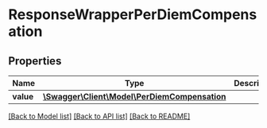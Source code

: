 # ResponseWrapperPerDiemCompensation

## Properties
Name | Type | Description | Notes
------------ | ------------- | ------------- | -------------
**value** | [**\Swagger\Client\Model\PerDiemCompensation**](PerDiemCompensation.md) |  | [optional] 

[[Back to Model list]](../README.md#documentation-for-models) [[Back to API list]](../README.md#documentation-for-api-endpoints) [[Back to README]](../README.md)


